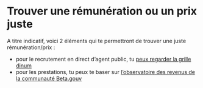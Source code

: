 # Trouver une rémunération ou un prix juste

A titre indicatif, voici 2 éléments qui te permettront de trouver une juste rémunération/prix :&#x20;

* pour le recrutement en direct d’agent public, tu [peux regarder la grille dinum ](https://www.numerique.gouv.fr/publications/referentiel-remuneration-filiere-numerique/)
* pour les prestations, tu peux te baser sur [l’observatoire des revenus de la communauté Beta.gouv](https://app.gitbook.com/o/-LrIsEqqjEjdRXwfHPAD/s/-M4-Pru\_Xyamh27tzw85/\~/changes/QZ4g2C5jXpmV9zUJH5O1/gerer-sa-startup-detat-ou-de-territoires-au-quotidien/decouvrir-les-differents-metiers-dune-startup-detat/recrutement/conseils-pour-le-recrutement/observatoire-revenus)
